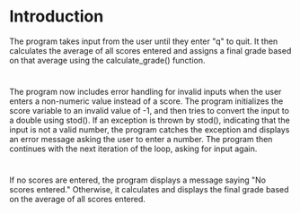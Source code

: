 # Introduction 
The program takes input from the user until they enter "q" to quit. It then calculates the average of all scores entered and assigns a final grade based on that average using the calculate_grade() function.
#
The program now includes error handling for invalid inputs when the user enters a non-numeric value instead of a score. The program initializes the score variable to an invalid value of -1, and then tries to convert the input to a double using stod(). If an exception is thrown by stod(), indicating that the input is not a valid number, the program catches the exception and displays an error message asking the user to enter a number. The program then continues with the next iteration of the loop, asking for input again.
#
If no scores are entered, the program displays a message saying "No scores entered." Otherwise, it calculates and displays the final grade based on the average of all scores entered.
